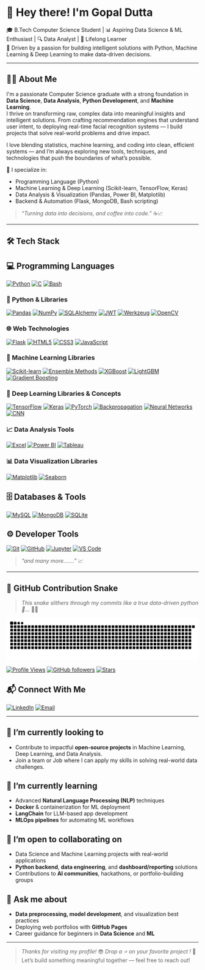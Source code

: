 # 👋 Hey there! I'm Gopal Dutta                    


🎓 B.Tech Computer Science Student | 📊 Aspiring Data Science & ML Enthusiast | 🔍 Data Analyst | 🧠 Lifelong Learner  
🚀 Driven by a passion for building intelligent solutions with Python, Machine Learning & Deep Learning to make data-driven decisions.

---

## 👨‍💻 About Me

I'm a passionate Computer Science graduate with a strong foundation in **Data Science**, **Data Analysis**, **Python Development**, and **Machine Learning**.  
I thrive on transforming raw, complex data into meaningful insights and intelligent solutions. From crafting recommendation engines that understand user intent, to deploying real-time facial recognition systems — I build projects that solve real-world problems and drive impact.

I love blending statistics, machine learning, and coding into clean, efficient systems — and I’m always exploring new tools, techniques, and technologies that push the boundaries of what’s possible.


🧠 I specialize in:
- Programming Language (Python)
- Machine Learning & Deep Learning (Scikit-learn, TensorFlow, Keras)
- Data Analysis & Visualization (Pandas, Power BI, Matplotlib)
- Backend & Automation (Flask, MongoDB, Bash scripting)

> *“Turning data into decisions, and coffee into code.”* ☕📈

---

## 🛠️ Tech Stack

## 💻 Programming Languages

[![Python](https://img.shields.io/badge/-Python-3776AB?style=flat&logo=python&logoColor=white)](https://www.python.org/)
[![C](https://img.shields.io/badge/-C-A8B9CC?style=flat&logo=c&logoColor=black)](https://en.wikipedia.org/wiki/C_(programming_language))
[![Bash](https://img.shields.io/badge/-Bash-121011?style=flat&logo=gnu-bash&logoColor=white)](https://www.gnu.org/software/bash/)

### 🐍 Python & Libraries
[![Pandas](https://img.shields.io/badge/-Pandas-150458?style=flat&logo=pandas&logoColor=white)](https://pandas.pydata.org/)
[![NumPy](https://img.shields.io/badge/-NumPy-013243?style=flat&logo=numpy)](https://numpy.org/)
[![SQLAlchemy](https://img.shields.io/badge/-SQLAlchemy-CC0000?style=flat&logo=python&logoColor=white)](https://www.sqlalchemy.org/)
[![JWT](https://img.shields.io/badge/-JWT-000000?style=flat&logo=jsonwebtokens&logoColor=white)](https://jwt.io/)
[![Werkzeug](https://img.shields.io/badge/-Werkzeug-308446?style=flat&logo=python&logoColor=white)](https://werkzeug.palletsprojects.com/)
[![OpenCV](https://img.shields.io/badge/-OpenCV-5C3EE8?style=flat&logo=opencv&logoColor=white)](https://opencv.org/)

### 🌐 Web Technologies
[![Flask](https://img.shields.io/badge/-Flask-000000?style=flat&logo=flask&logoColor=white)](https://flask.palletsprojects.com/)
[![HTML5](https://img.shields.io/badge/-HTML5-E34F26?style=flat&logo=html5&logoColor=white)](https://developer.mozilla.org/en-US/docs/Web/HTML)
[![CSS3](https://img.shields.io/badge/-CSS3-1572B6?style=flat&logo=css3)](https://developer.mozilla.org/en-US/docs/Web/CSS)
[![JavaScript](https://img.shields.io/badge/-JavaScript-F7DF1E?style=flat&logo=javascript&logoColor=black)](https://developer.mozilla.org/en-US/docs/Web/JavaScript)

### 🤖 Machine Learning Libraries
[![Scikit-learn](https://img.shields.io/badge/-Scikit--learn-F7931E?style=flat&logo=scikit-learn&logoColor=white)](https://scikit-learn.org/)
[![Ensemble Methods](https://img.shields.io/badge/-Ensemble%20Methods-7A1FA2?style=flat&logo=scikit-learn&logoColor=white)](https://scikit-learn.org/stable/modules/ensemble.html)
[![XGBoost](https://img.shields.io/badge/-XGBoost-0072C6?style=flat&logo=github&logoColor=white)](https://xgboost.ai/)
[![LightGBM](https://img.shields.io/badge/-LightGBM-00C292?style=flat&logo=lightgbm&logoColor=white)](https://lightgbm.readthedocs.io/)
[![Gradient Boosting](https://img.shields.io/badge/-Gradient%20Boosting-5319e7?style=flat&logo=python&logoColor=white)](https://scikit-learn.org/stable/modules/ensemble.html#gradient-tree-boosting)

### 🧠 Deep Learning Libraries & Concepts
[![TensorFlow](https://img.shields.io/badge/-TensorFlow-FF6F00?style=flat&logo=tensorflow)](https://www.tensorflow.org/)
[![Keras](https://img.shields.io/badge/-Keras-D00000?style=flat&logo=keras)](https://keras.io/)
[![PyTorch](https://img.shields.io/badge/-PyTorch-EE4C2C?style=flat&logo=pytorch&logoColor=white)](https://pytorch.org/)
[![Backpropagation](https://img.shields.io/badge/-Backpropagation-333333?style=flat&logo=python&logoColor=white)](https://en.wikipedia.org/wiki/Backpropagation)
[![Neural Networks](https://img.shields.io/badge/-Neural%20Networks-6929C4?style=flat&logo=python&logoColor=white)](https://en.wikipedia.org/wiki/Artificial_neural_network)
[![CNN](https://img.shields.io/badge/-CNN-00599C?style=flat&logo=github&logoColor=white)](https://en.wikipedia.org/wiki/Convolutional_neural_network)


### 📈 Data Analysis Tools
[![Excel](https://img.shields.io/badge/-Excel-217346?style=flat&logo=microsoft-excel&logoColor=white)](https://www.microsoft.com/en-us/microsoft-365/excel)
[![Power BI](https://img.shields.io/badge/-Power%20BI-F2C811?style=flat&logo=powerbi&logoColor=black)](https://powerbi.microsoft.com/)
[![Tableau](https://img.shields.io/badge/-Tableau-E97627?style=flat&logo=tableau&logoColor=white)](https://www.tableau.com/)

### 📊 Data Visualization Libraries
[![Matplotlib](https://img.shields.io/badge/-Matplotlib-11557C?style=flat&logo=plotly&logoColor=white)](https://matplotlib.org/)
[![Seaborn](https://img.shields.io/badge/-Seaborn-579ACA?style=flat&logo=python&logoColor=white)](https://seaborn.pydata.org/)

## 🗄️ Databases & Tools

[![MySQL](https://img.shields.io/badge/-MySQL-00758F?style=flat&logo=mysql&logoColor=white)](https://www.mysql.com/)
[![MongoDB](https://img.shields.io/badge/-MongoDB-47A248?style=flat&logo=mongodb&logoColor=white)](https://www.mongodb.com/)
[![SQLite](https://img.shields.io/badge/-SQLite-003B57?style=flat&logo=sqlite&logoColor=white)](https://www.sqlite.org/index.html)

## ⚙️ Developer Tools

[![Git](https://img.shields.io/badge/-Git-F05032?style=flat&logo=git&logoColor=white)](https://git-scm.com/)
[![GitHub](https://img.shields.io/badge/-GitHub-181717?style=flat&logo=github)](https://github.com/)
[![Jupyter](https://img.shields.io/badge/-Jupyter-F37626?style=flat&logo=jupyter&logoColor=white)](https://jupyter.org/)
[![VS Code](https://img.shields.io/badge/-VS%20Code-007ACC?style=flat&logo=visual-studio-code&logoColor=white)](https://code.visualstudio.com/)

> *“and many more.......”* 📈
---

## 🐍 GitHub Contribution Snake

> _This snake slithers through my commits like a true data-driven python 🐍..._ 🌿👑
> 
<p align="left">
  <img alt="snake gif" src="https://github.com/Gopal-dutta/Gopal-dutta/blob/output/github-snake-dark.svg"/>
</p>

[![Profile Views](https://komarev.com/ghpvc/?username=Gopal-dutta&style=flat-square&color=0abde3)](https://github.com/Gopal-dutta)
[![GitHub followers](https://img.shields.io/github/followers/Gopal-dutta?label=Followers&style=flat-square&color=0abde3)](https://github.com/Gopal-dutta?tab=followers)
[![Stars](https://img.shields.io/github/stars/Gopal-dutta?label=Stars&style=flat-square&color=0abde3)](https://github.com/Gopal-dutta?tab=stars)



## 📬 Connect With Me

[![LinkedIn](https://img.shields.io/badge/LinkedIn-%230077B5?style=flat-square&logo=linkedin&logoColor=white)](https://www.linkedin.com/in/gopal-dutta-662bb9184/)
[![Email](https://img.shields.io/badge/Email-gdutta270@gmail.com-D14836?style=flat-square&logo=gmail&logoColor=white)](mailto:gdutta270@gmail.com)

---

## 🔭 I’m currently looking to
- Contribute to impactful **open-source projects** in Machine Learning, Deep Learning, and Data Analysis.
- Join a team or Job where I can apply my skills in solving real-world data challenges.

## 🌱 I’m currently learning
- Advanced **Natural Language Processing (NLP)** techniques
- **Docker** & containerization for ML deployment
- **LangChain** for LLM-based app development
- **MLOps pipelines** for automating ML workflows

## 👯 I’m open to collaborating on
- Data Science and Machine Learning projects with real-world applications
- **Python backend**, **data engineering**, and **dashboard/reporting** solutions
- Contributions to **AI communities**, hackathons, or portfolio-building groups

## 💬 Ask me about
- **Data preprocessing, model development**, and visualization best practices
- Deploying web portfolios with **GitHub Pages**
- Career guidance for beginners in **Data Science** and **ML**



---

> _Thanks for visiting my profile!_ 😎
> _Drop a ⭐ on your favorite project !_
> 🤝 Let’s build something meaningful together — feel free to reach out!
